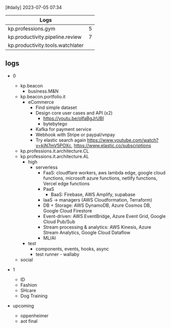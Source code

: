 [#daily]
2023-07-05
07:34

| Logs                            |     |
| ------------------------------- | --- |
| kp.professions.gym              | 5   |
| kp.productivity.pipeline.review | 7   |
| kp.productivity.tools.watchlater                                |     |

## logs
- 0
	- kp.beacon
		- business.M&N
	- kp.beacon.portfolio.it
		- eCommerce
			- Find simple dataset
			- Design core user cases and API (x2)
				- https://youtu.be/olfaBgJrUBI
				- bytebytego
			- Kafka for payment service
			- Webhook with Stripe or paypal/vnpay
			- Try elastic search again https://www.youtube.com/watch?v=kjN7mV5POXc, https://www.elastic.co/subscriptions
	- kp.professions.it.architecture.CL
	- kp.professions.it.architecture.AL
		- high
			- serverless
				- FaaS: cloudflare workers, aws lambda edge, google cloud functions, microsoft azure functions, netlify functions, Vercel edge functions
				- PaaS
					- BaaS: Firebase, AWS Amplify, supabase
				- IaaS -> managers (AWS Cloudformation, Terraform)
				- DB + Storage: AWS DynamoDB, Azure Cosmos DB, Google Cloud Firestore
				- Event-driven: AWS EventBridge, Azure Event Grid, Google Cloud Pub/Sub
				- Stream processing & analytics: AWS Kinesis, Azure Stream Analytics, Google Cloud Dataflow
				- ML/AI
		- test
			- components, events, hooks, async
			- test runner - wallaby
	- social
- 1
	- ID
	- Fashion
	- SHcare
	- Dog Training


- upcoming
	- oppenheimer
	- aot final